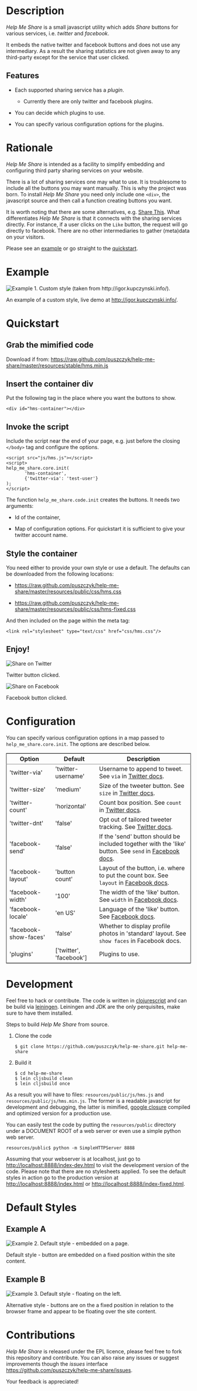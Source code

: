 
# Description

*Help Me Share* is a small javascript utility which adds *Share* buttons for
various services, i.e. *twitter* and *facebook*.

It embeds the native twitter and facebook buttons and does not use any
intermediary. As a result the sharing statistics are not given away to any
third-party except for the service that user clicked.

## Features

-   Each supported sharing service has a *plugin*.
    
    -   Currently there are only twitter and facebook plugins.

-   You can decide which plugins to use.

-   You can specify various configuration options for the plugins.

# Rationale

*Help Me Share* is intended as a facility to simplify embedding and
configuring third party sharing services on your website.

There is a lot of sharing services one may what to use. It is troublesome to
include all the buttons you may want manually. This is why the project was
born. To install *Help Me Share* you need only include one `<div>`, the
javascript source and then call a function creating buttons you want.

It is worth noting that there are some alternatives, e.g.
[Share This](http://en.wikipedia.org/wiki/ShareThis). What
differentiates *Help Me Share* is that it connects with the sharing
services directly. For instance, if a user clicks on the `Like`
button, the request will go directly to facebook. There are no other
intermediaries to gather (meta)data on your visitors.

Please see an [example](#example) or go straight to the [quickstart](#quickstart).

# <a id="example"></a>Example

![Example 1. Custom style (taken from <http://igor.kupczynski.info/>).](./docs/img/ex1.png)

An example of a custom style, live demo at <http://igor.kupczynski.info/>.

# <a id="quickstart"></a>Quickstart

## Grab the mimified code

Download if from: 
<https://raw.github.com/puszczyk/help-me-share/master/resources/stable/hms.min.js>

## Insert the container div

Put the following tag in the place where you want the buttons to show.

    <div id="hms-container"></div>

## Invoke the script

Include the script near the end of your page, e.g. just before the closing
`</body>` tag and configure the options.

    <script src="js/hms.js"></script>
    <script>
    help_me_share.core.init(
           'hms-container',
           {'twitter-via': 'test-user'}
    );
    </script>

The function `help_me_share.code.init` creates the buttons. It needs two
arguments:

-   Id of the container,

-   Map of configuration options. For quickstart it is sufficient to give
    your twitter account name.

## Style the container

You need either to provide your own style or use a default. The defaults
can be downloaded from the following locations:

-   <https://raw.github.com/puszczyk/help-me-share/master/resources/public/css/hms.css>

-   <https://raw.github.com/puszczyk/help-me-share/master/resources/public/css/hms-fixed.css>

And then included on the page within the meta tag:

    <link rel="stylesheet" type="text/css" href="css/hms.css"/>

## Enjoy!

![Share on Twitter](./docs/img/twitter-clicked.png)

Twitter button clicked.

![Share on Facebook](./docs/img/facebook-clicked.png)

Facebook button clicked.

# Configuration

You can specify various configuration options in a map passed to
`help_me_share.core.init`. The options are described below.

<table border="2" cellspacing="0" cellpadding="6" rules="groups" frame="hsides">


<colgroup>
<col class="left"/>

<col class="left"/>

<col class="left"/>
</colgroup>
<thead>
<tr>
<th scope="col" class="left">Option</th>
<th scope="col" class="left">Default</th>
<th scope="col" class="left">Description</th>
</tr>
</thead>

<tbody>
<tr>
<td class="left">'twitter-via'</td>
<td class="left">'twitter-username'</td>
<td class="left">Username to append to tweet. See <code>via</code> in <a href="https://dev.twitter.com/docs/tweet-button#properties">Twitter docs</a>.</td>
</tr>


<tr>
<td class="left">'twitter-size'</td>
<td class="left">'medium'</td>
<td class="left">Size of the tweeter button. See <code>size</code> in <a href="https://dev.twitter.com/docs/tweet-button#properties">Twitter docs</a>.</td>
</tr>


<tr>
<td class="left">'twitter-count'</td>
<td class="left">'horizontal'</td>
<td class="left">Count box position. See <code>count</code> in <a href="https://dev.twitter.com/docs/tweet-button#properties">Twitter docs</a>.</td>
</tr>


<tr>
<td class="left">'twitter-dnt'</td>
<td class="left">'false'</td>
<td class="left">Opt out of tailored tweeter tracking. See  <a href="https://dev.twitter.com/docs/tweet-button#optout">Twitter docs</a>.</td>
</tr>


<tr>
<td class="left">'facebook-send'</td>
<td class="left">'false'</td>
<td class="left">If the 'send' button should be included together with the 'like' button. See <code>send</code> in <a href="https://developers.facebook.com/docs/reference/plugins/like">Facebook docs</a>.</td>
</tr>


<tr>
<td class="left">'facebook-layout'</td>
<td class="left">'button count'</td>
<td class="left">Layout of the button, i.e. where to put the count box. See <code>layout</code> in <a href="https://developers.facebook.com/docs/reference/plugins/like">Facebook docs</a>.</td>
</tr>


<tr>
<td class="left">'facebook-width'</td>
<td class="left">'100'</td>
<td class="left">The width of the 'like' button. See <code>width</code> in <a href="https://developers.facebook.com/docs/reference/plugins/like">Facebook docs</a>.</td>
</tr>


<tr>
<td class="left">'facebook-locale'</td>
<td class="left">'en US'</td>
<td class="left">Language of the 'like' button. See <a href="https://developers.facebook.com/docs/reference/plugins/like">Facebook docs</a>.</td>
</tr>


<tr>
<td class="left">'facebook-show-faces'</td>
<td class="left">'false'</td>
<td class="left">Whether to display profile photos in 'standard' layout. See <code>show faces</code> in <https://developers.facebook.com/docs/reference/plugins/like">Facebook docs</a>.</td>
</tr>


<tr>
<td class="left">'plugins'</td>
<td class="left">['twitter', 'facebook']</td>
<td class="left">Plugins to use.</td>
</tr>
</tbody>
</table>

# Development

Feel free to hack or contribute. The code is written in [clojurescript](https://github.com/emezeske/clojurescript) and
can be build via [leiningen](https://github.com/technomancy/leiningen). Leiningen and JDK are the only perquisites, make
sure to have them installed.

Steps to build *Help Me Share* from source.

1.  Clone the code
    
        $ git clone https://github.com/puszczyk/help-me-share.git help-me-share

2.  Build it
    
        $ cd help-me-share
        $ lein cljsbuild clean
        $ lein cljsbuild once

As a result you will have to files: `resources/public/js/hms.js` and
`resources/public/js/hms.min.js`. The former is a readable javascript for
development and debugging, the latter is mimified, [google closure](https://developers.google.com/closure/compiler/) compiled
and optimized version for a production use.

You can easily test the code by putting the `resources/public` directory
under a DOCUMENT ROOT of a web server or even use a simple python web
server.

    resources/public$ python -m SimpleHTTPServer 8888

Assuming that your webserver is at localhost, just go to
<http://localhost:8888/index-dev.html> to visit the development version of the
code. Please note that there are no stylesheets applied. To see the default
styles in action go to the production version at
<http://localhost:8888/index.html> or <http://localhost:8888/index-fixed.html>.

# Default Styles

## Example A

![Example 2. Default style - embedded on a page.](./docs/img/ex2.png)

Default style - button are embedded on a fixed position within the site
content.

## Example B

![Example 3. Default style - floating on the left.](./docs/img/ex3.png)

Alternative style - buttons are on the a fixed position in relation to
the browser frame and appear to be floating over the site content.

# Contributions

*Help Me Share* is released under the EPL licence, please feel free to fork
this repository and contribute. You can also raise any issues or suggest
improvements though the *issues* interface
<https://github.com/puszczyk/help-me-share/issues>.

Your feedback is appreciated!
